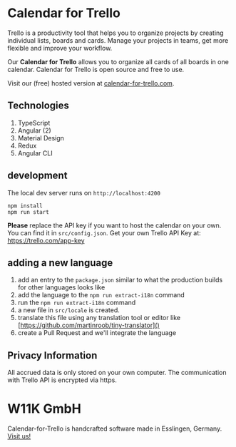 # Calendar for Trello
Trello is a productivity tool that helps you to organize projects by creating individual lists, boards and cards. Manage your projects in teams, get more flexible and improve your workflow.

Our **Calendar for Trello** allows you to organize all cards of all boards in one calendar. Calendar for Trello is open source and free to use.

Visit our (free) hosted version at [calendar-for-trello.com](https://calendar-for-trello.com/).

## Technologies
1. TypeScript
1. Angular (2) 
1. Material Design
1. Redux
1. Angular CLI

## development
The local dev server runs on `http://localhost:4200`

    npm install
    npm run start
    
**Please** replace the API key if you want to host the calendar on your own. You can find it in `src/config.json`. Get your own Trello API Key at: https://trello.com/app-key 
    
## adding a new language
1. add an entry to the `package.json` similar to what the production builds for other languages looks like
2. add the language to the `npm run extract-i18n` command
3. run the `npm run extract-i18n` command
4. a new file in `src/locale` is created.
5. translate this file using any translation tool or editor like [https://github.com/martinroob/tiny-translator]()
6. create a Pull Request and we'll integrate the language
    
## Privacy Information
All accrued data is only stored on your own computer. The communication with Trello API is encrypted via https.


# W11K GmbH
Calendar-for-Trello is handcrafted software made in Esslingen, Germany. [Visit us!](https://www.w11k.de/angular/)
